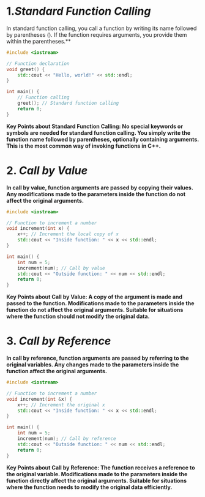 # 1._Standard Function Calling_
In standard function calling, you call a function by writing its name followed by parentheses (). If the function requires arguments, you provide them within the parentheses.**

```cpp
#include <iostream>

// Function declaration
void greet() {
    std::cout << "Hello, world!" << std::endl;
}

int main() {
    // Function calling
    greet(); // Standard function calling
    return 0;
}
```

**Key Points about Standard Function Calling:
No special keywords or symbols are needed for standard function calling.
You simply write the function name followed by parentheses, optionally containing arguments.
This is the most common way of invoking functions in C++.**



# 2. _Call by Value_
**In call by value, function arguments are passed by copying their values. Any modifications made to the parameters inside the function do not affect the original arguments.**

```cpp
#include <iostream>

// Function to increment a number
void increment(int x) {
    x++; // Increment the local copy of x
    std::cout << "Inside function: " << x << std::endl;
}

int main() {
    int num = 5;
    increment(num); // Call by value
    std::cout << "Outside function: " << num << std::endl;
    return 0;
}
```

**Key Points about Call by Value:
A copy of the argument is made and passed to the function.
Modifications made to the parameters inside the function do not affect the original arguments.
Suitable for situations where the function should not modify the original data.**


# 3. _Call by Reference_
**In call by reference, function arguments are passed by referring to the original variables. Any changes made to the parameters inside the function affect the original arguments.**

```cpp
#include <iostream>

// Function to increment a number
void increment(int &x) {
    x++; // Increment the original x
    std::cout << "Inside function: " << x << std::endl;
}

int main() {
    int num = 5;
    increment(num); // Call by reference
    std::cout << "Outside function: " << num << std::endl;
    return 0;
}
```

**Key Points about Call by Reference:
The function receives a reference to the original variable.
Modifications made to the parameters inside the function directly affect the original arguments.
Suitable for situations where the function needs to modify the original data efficiently.**



